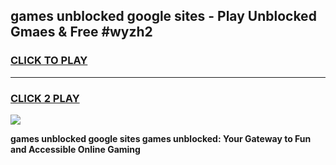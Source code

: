 
## games unblocked google sites - Play Unblocked Gmaes & Free #wyzh2
<h3>
<a href="https://news.freeplayer.one?title=games_unblocked_google_sites&ref=24F">CLICK TO PLAY</a></h3>
<hr>

<h3>
<a href="https://news.freeplayer.one?title=games_unblocked_google_sites&ref=24F">CLICK 2 PLAY</a>
  
</h3>

<a href="https://news.freeplayer.one?title=games_unblocked_google_sites&ref=24F/"><img src="https://clearcache.store/games.png"></a>


**games unblocked google sites games unblocked: Your Gateway to Fun and Accessible Online Gaming**
